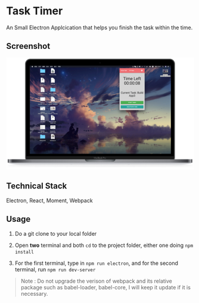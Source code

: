 # Task Timer
An Small Electron Applcication that helps you finish the task within the time.

## Screenshot
![timer-screenshot](/resources/timer-screenshot.png)

## Technical Stack
Electron, React, Moment, Webpack

## Usage

1. Do a git clone to your local folder

2. Open **two** terminal and both `cd` to the project folder, either one doing `npm install`

3. For the first terminal, type in `npm run electron`, and for the second terminal, run `npm run dev-server`

> Note : Do not upgrade the verison of webpack and its relative package such as babel-loader, babel-core, I will keep it update if it is necessary.

